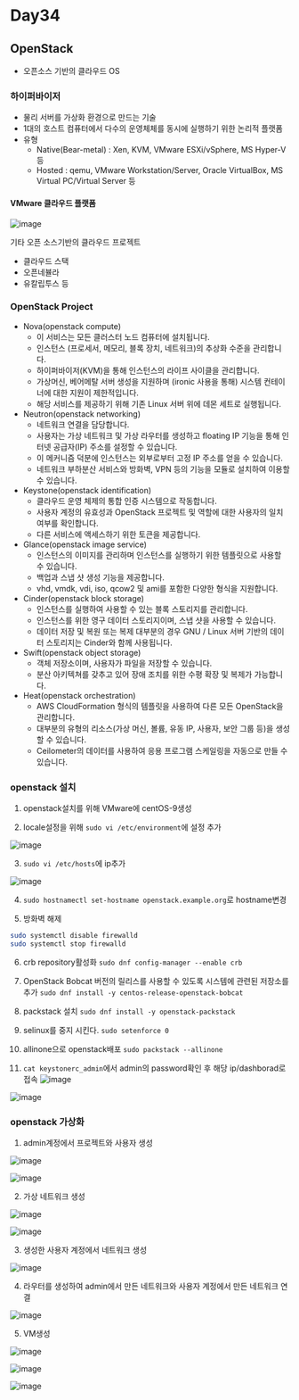 # Day34

## OpenStack
- 오픈소스 기반의 클라우드 OS

### 하이퍼바이저

- 물리 서버를 가상화 환경으로 만드는 기술
- 1대의 호스트 컴퓨터에서 다수의 운영체체를 동시에 실행하기 위한 논리적 플랫폼
- 유형
  - Native(Bear-metal) : Xen, KVM, VMware ESXi/vSphere, MS Hyper-V 등
  - Hosted : qemu, VMware Workstation/Server, Oracle VirtualBox, MS Virtual PC/Virtual Server 등
 
#### VMware 클라우드 플랫폼
![image](https://github.com/JoEunSae/Metanet-Internship/assets/83803199/6c46a588-fa1f-4028-8ea9-d849f377f3b4)

기타 오픈 소스기반의 클라우드 프로젝트
- 클라우드 스택
- 오픈네뷸라
- 유칼립투스 등

### OpenStack Project
- Nova(openstack compute)
  - 이 서비스는 모든 클러스터 노드 컴퓨터에 설치됩니다.
  - 인스턴스 (프로세서, 메모리, 블록 장치, 네트워크)의 추상화 수준을 관리합니다.
  - 하이퍼바이저(KVM)을 통해 인스턴스의 라이프 사이클을 관리합니다.
  - 가상머신, 베어메탈 서버 생성을 지원하며 (ironic 사용을 통해) 시스템 컨테이너에 대한 지원이 제한적입니다.
  - 해당 서비스를 제공하기 위해 기존 Linux 서버 위에 데몬 세트로 실행됩니다.
- Neutron(openstack networking)
  - 네트워크 연결을 담당합니다.
  - 사용자는 가상 네트워크 및 가상 라우터를 생성하고 floating IP 기능을 통해 인터넷 공급자(IP) 주소를 설정할 수 있습니다.
  - 이 메커니즘 덕분에 인스턴스는 외부로부터 고정 IP 주소를 얻을 수 있습니다.
  - 네트워크 부하분산 서비스와 방화벽, VPN 등의 기능을 모듈로 설치하여 이용할 수 있습니다.
- Keystone(openstack identification)
  - 클라우드 운영 체제의 통합 인증 시스템으로 작동합니다.
  - 사용자 계정의 유효성과 OpenStack 프로젝트 및 역할에 대한 사용자의 일치 여부를 확인합니다.
  - 다른 서비스에 액세스하기 위한 토큰을 제공합니다.
- Glance(openstack image service)
  - 인스턴스의 이미지를 관리하며 인스턴스를 실행하기 위한 템플릿으로 사용할 수 있습니다.
  - 백업과 스냅 샷 생성 기능을 제공합니다.
  - vhd, vmdk, vdi, iso, qcow2 및 ami를 포함한 다양한 형식을 지원합니다.
- Cinder(openstack block storage)
  - 인스턴스를 실행하여 사용할 수 있는 블록 스토리지를 관리합니다.
  - 인스턴스를 위한 영구 데이터 스토리지이며, 스냅 샷을 사용할 수 있습니다.
  - 데이터 저장 및 복원 또는 복제 대부분의 경우 GNU / Linux 서버 기반의 데이터 스토리지는 Cinder와 함께 사용됩니다.
- Swift(openstack object storage)
  - 객체 저장소이며, 사용자가 파일을 저장할 수 있습니다.
  - 분산 아키텍쳐를 갖추고 있어 장애 조치를 위한 수평 확장 및 복제가 가능합니다.
- Heat(openstack orchestration)
  -  AWS CloudFormation 형식의 템플릿을 사용하여 다른 모든 OpenStack을 관리합니다.
  -  대부분의 유형의 리소스(가상 머신, 볼륨, 유동 IP, 사용자, 보안 그룹 등)을 생성 할 수 있습니다.
  -  Ceilometer의 데이터를 사용하여 응용 프로그램 스케일링을 자동으로 만들 수 있습니다.

### openstack 설치

1. openstack설치를 위해 VMware에 centOS-9생성

2. locale설정을 위해 `sudo vi /etc/environment`에 설정 추가

![image](https://github.com/JoEunSae/Metanet-Internship/assets/83803199/f8088757-b4ec-4f8d-92f1-7ff9858e126e)

3. `sudo vi /etc/hosts`에 ip추가

![image](https://github.com/JoEunSae/Metanet-Internship/assets/83803199/951e87a3-203a-4e5c-a402-7ad5e17979eb)

4. `sudo hostnamectl set-hostname openstack.example.org`로 hostname변경

5. 방화벽 해제
```bash
sudo systemctl disable firewalld
sudo systemctl stop firewalld
```

6. crb repository활성화 `sudo dnf config-manager --enable crb`

7. OpenStack Bobcat 버전의 릴리스를 사용할 수 있도록 시스템에 관련된 저장소를 추가 `sudo dnf install -y centos-release-openstack-bobcat`

8. packstack 설치 `sudo dnf install -y openstack-packstack`

9. selinux를 중지 시킨다. `sudo setenforce 0`

10. allinone으로 openstack배포 `sudo packstack --allinone`

11. `cat keystonerc_admin`에서 admin의 password확인 후 해당 ip/dashborad로 접속
![image](https://github.com/JoEunSae/Metanet-Internship/assets/83803199/09d96809-3f04-4163-bdab-7e66c6319f90)

![image](https://github.com/JoEunSae/Metanet-Internship/assets/83803199/f5232365-ef4b-49e0-b385-9a500d438334)

### openstack 가상화

1. admin계정에서 프로젝트와 사용자 생성

![image](https://github.com/JoEunSae/Metanet-Internship/assets/83803199/b760e842-500f-48dc-81b3-0593a75c91ea)

![image](https://github.com/JoEunSae/Metanet-Internship/assets/83803199/3c4e750b-149e-460c-9c82-2ea92b5cdfb5)

2. 가상 네트워크 생성

![image](https://github.com/JoEunSae/Metanet-Internship/assets/83803199/01f611cb-0304-4095-8ec7-e140584eb55d)

![image](https://github.com/JoEunSae/Metanet-Internship/assets/83803199/de421369-cf21-43fe-b9d5-7346e8fce8f6)


3. 생성한 사용자 계정에서 네트워크 생성

![image](https://github.com/JoEunSae/Metanet-Internship/assets/83803199/c3dc251d-8723-4d3d-bfc5-3d7d1e2794ac)

4. 라우터를 생성하여 admin에서 만든 네트워크와 사용자 계정에서 만든 네트워크 연결

![image](https://github.com/JoEunSae/Metanet-Internship/assets/83803199/21dce9d3-7f62-48ca-bd2b-ab5ccf03e34c)

5. VM생성

![image](https://github.com/JoEunSae/Metanet-Internship/assets/83803199/b4e87bc1-33b1-4e71-84af-d96a2bd28fe7)

![image](https://github.com/JoEunSae/Metanet-Internship/assets/83803199/c53ace5c-df42-473a-a17e-59c66df47667)

![image](https://github.com/JoEunSae/Metanet-Internship/assets/83803199/bdc45052-df0d-4afe-807e-cb7b56473fdc)


